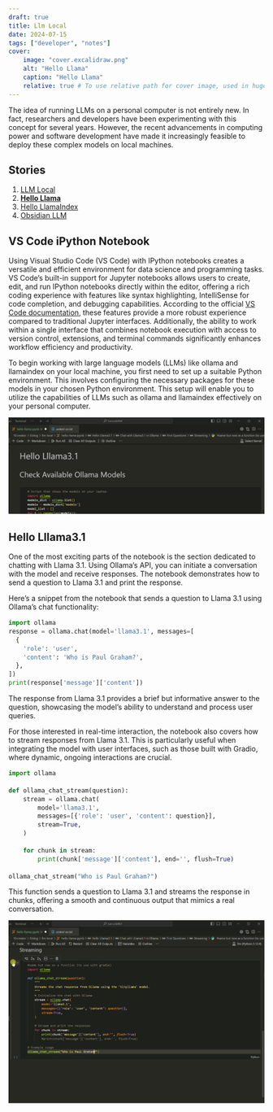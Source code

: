 ```yaml
---
draft: true
title: Llm Local
date: 2024-07-15
tags: ["developer", "notes"]
cover:
    image: "cover.excalidraw.png"
    alt: "Hello Llama"
    caption: "Hello Llama"
    relative: true # To use relative path for cover image, used in hugo Page-bundles
---
```

The idea of running LLMs on a personal computer is not entirely new. In fact, researchers and developers have been experimenting with this concept for several years. However, the recent advancements in computing power and software development have made it increasingly feasible to deploy these complex models on local machines.

## Stories

1. [LLM Local](../llm-local_prerequisites/index.md)
2. **[Hello Llama](index.md)**
3. [Hello LlamaIndex](../llm-local_hello-llamaIndex/index.md)
4. [Obsidian LLM](../llm-obsidian/index.md)

## VS Code iPython Notebook

Using Visual Studio Code (VS Code) with IPython notebooks creates a versatile and efficient environment for data science and programming tasks. VS Code’s built-in support for Jupyter notebooks allows users to create, edit, and run IPython notebooks directly within the editor, offering a rich coding experience with features like syntax highlighting, IntelliSense for code completion, and debugging capabilities. According to the official [VS Code documentation](https://code.visualstudio.com/docs/python/jupyter-support), these features provide a more robust experience compared to traditional Jupyter interfaces. Additionally, the ability to work within a single interface that combines notebook execution with access to version control, extensions, and terminal commands significantly enhances workflow efficiency and productivity.

To begin working with large language models (LLMs) like ollama and llamaindex on your local machine, you first need to set up a suitable Python environment. This involves configuring the necessary packages for these models in your chosen Python environment. This setup will enable you to utilize the capabilities of LLMs such as ollama and llamaindex effectively on your personal computer.

![](./attachments/SelectKernel.gif)

## Hello Lllama3.1

One of the most exciting parts of the notebook is the section dedicated to chatting with Llama 3.1. Using Ollama’s API, you can initiate a conversation with the model and receive responses. The notebook demonstrates how to send a question to Llama 3.1 and print the response.

Here’s a snippet from the notebook that sends a question to Llama 3.1 using Ollama’s chat functionality:

```python
import ollama
response = ollama.chat(model='llama3.1', messages=[
  {
    'role': 'user',
    'content': 'Who is Paul Graham?',
  },
])
print(response['message']['content'])
```

The response from Llama 3.1 provides a brief but informative answer to the question, showcasing the model’s ability to understand and process user queries.

For those interested in real-time interaction, the notebook also covers how to stream responses from Llama 3.1. This is particularly useful when integrating the model with user interfaces, such as those built with Gradio, where dynamic, ongoing interactions are crucial.

```python
import ollama

def ollama_chat_stream(question):
    stream = ollama.chat(
        model='llama3.1',
        messages=[{'role': 'user', 'content': question}],
        stream=True,
    )

    for chunk in stream:
        print(chunk['message']['content'], end='', flush=True)

ollama_chat_stream("Who is Paul Graham?")
```

This function sends a question to Llama 3.1 and streams the response in chunks, offering a smooth and continuous output that mimics a real conversation.

![](./attachments/PaulGrahamStream.gif)
